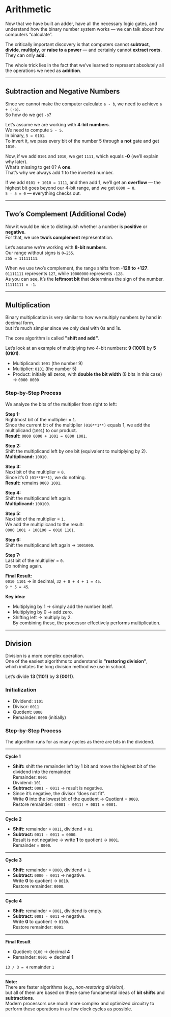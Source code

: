 # Arithmetic

Now that we have built an adder, have all the necessary logic gates, and understand how the binary number system works — we can talk about how computers “calculate”.

The critically important discovery is that computers cannot **subtract**, **divide**, **multiply**, or **raise to a power** — and certainly cannot **extract roots**.  
They can only **add**.

The whole trick lies in the fact that we’ve learned to represent absolutely all the operations we need as **addition**.

---

## Subtraction and Negative Numbers

Since we cannot make the computer calculate `a - b`, we need to achieve `a + (-b)`.  
So how do we get `-b`?

Let’s assume we are working with **4-bit numbers**.  
We need to compute `5 - 5`.  
In binary, `5 = 0101`.  
To invert it, we pass every bit of the number 5 through a **not** gate and get `1010`.

Now, if we add `0101` and `1010`, we get `1111`, which equals **-0** (we’ll explain why later).  
What’s missing to get 0? A **one**.  
That’s why we always add **1** to the inverted number.

If we add `0101 + 1010 = 1111`, and then add 1, we’ll get an **overflow** — the highest bit goes beyond our 4-bit range, and we get `0000 = 0`.  
`5 - 5 = 0` — everything checks out.

---

## Two’s Complement (Additional Code)

Now it would be nice to distinguish whether a number is **positive** or **negative**.  
For that, we use **two’s complement** representation.

Let’s assume we’re working with **8-bit numbers**.  
Our range without signs is `0–255`.  
`255 = 11111111`.

When we use two’s complement, the range shifts from **-128 to +127**.  
`01111111` represents `127`, while `10000000` represents `-128`.  
As you can see, it’s the **leftmost bit** that determines the sign of the number.  
`11111111 = -1`.

---

## Multiplication

Binary multiplication is very similar to how we multiply numbers by hand in decimal form,  
but it’s much simpler since we only deal with 0s and 1s.  

The core algorithm is called **"shift and add"**.

Let’s look at an example of multiplying two 4-bit numbers: **9 (1001)** by **5 (0101)**.

- Multiplicand: `1001` (the number 9)  
- Multiplier: `0101` (the number 5)  
- Product: initially all zeros, with **double the bit width** (8 bits in this case) → `0000 0000`

### Step-by-Step Process

We analyze the bits of the multiplier from right to left:

**Step 1:**  
Rightmost bit of the multiplier = `1`.  
Since the current bit of the multiplier `(010**1**)` equals 1, we add the multiplicand (`1001`) to our product.  
**Result:** `0000 0000 + 1001 = 0000 1001`.

**Step 2:**  
Shift the multiplicand left by one bit (equivalent to multiplying by 2).  
**Multiplicand:** `10010`.

**Step 3:**  
Next bit of the multiplier = `0`.  
Since it’s 0 `(01**0**1)`, we do nothing.  
**Result:** remains `0000 1001`.

**Step 4:**  
Shift the multiplicand left again.  
**Multiplicand:** `100100`.

**Step 5:**  
Next bit of the multiplier = `1`.  
We add the multiplicand to the result:  
`0000 1001 + 100100 = 0010 1101`.

**Step 6:**  
Shift the multiplicand left again → `1001000`.

**Step 7:**  
Last bit of the multiplier = `0`.  
Do nothing again.

**Final Result:**  
`0010 1101` → in decimal, `32 + 8 + 4 + 1 = 45`.  
`9 * 5 = 45`.

**Key idea:**  
- Multiplying by 1 → simply add the number itself.  
- Multiplying by 0 → add zero.  
- Shifting left → multiply by 2.  
By combining these, the processor effectively performs multiplication.

---

## Division

Division is a more complex operation.  
One of the easiest algorithms to understand is **“restoring division”**,  
which imitates the long division method we use in school.

Let’s divide **13 (1101)** by **3 (0011)**.

### Initialization

- Dividend: `1101`  
- Divisor: `0011`  
- Quotient: `0000`  
- Remainder: `0000` (initially)

### Step-by-Step Process

The algorithm runs for as many cycles as there are bits in the dividend.

---

**Cycle 1**

- **Shift:** shift the remainder left by 1 bit and move the highest bit of the dividend into the remainder.  
  Remainder: `0001`  
  Dividend: `101`  
- **Subtract:** `0001 - 0011` → result is negative.  
- Since it’s negative, the divisor “does not fit”.  
  Write **0** into the lowest bit of the quotient → Quotient = `0000`.  
  Restore remainder: `(0001 - 0011) + 0011 = 0001`.

---

**Cycle 2**

- **Shift:** remainder = `0011`, dividend = `01`.  
- **Subtract:** `0011 - 0011 = 0000`.  
  Result is not negative → write **1** to quotient → `0001`.  
  Remainder = `0000`.

---

**Cycle 3**

- **Shift:** remainder = `0000`, dividend = `1`.  
- **Subtract:** `0000 - 0011` → negative.  
  Write **0** to quotient → `0010`.  
  Restore remainder: `0000`.

---

**Cycle 4**

- **Shift:** remainder = `0001`, dividend is empty.  
- **Subtract:** `0001 - 0011` → negative.  
  Write **0** to quotient → `0100`.  
  Restore remainder: `0001`.

---

**Final Result**

- Quotient: `0100` → decimal **4**  
- Remainder: `0001` → decimal **1**  

`13 / 3 = 4` remainder `1`

---

**Note:**  
There are faster algorithms (e.g., *non-restoring division*),  
but all of them are based on these same fundamental ideas of **bit shifts** and **subtractions**.  
Modern processors use much more complex and optimized circuitry to perform these operations in as few clock cycles as possible.
